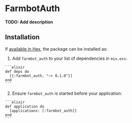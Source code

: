 # FarmbotAuth

**TODO: Add description**

## Installation

If [available in Hex](https://hex.pm/docs/publish), the package can be installed as:

  1. Add `farmbot_auth` to your list of dependencies in `mix.exs`:

    ```elixir
    def deps do
      [{:farmbot_auth, "~> 0.1.0"}]
    end
    ```

  2. Ensure `farmbot_auth` is started before your application:

    ```elixir
    def application do
      [applications: [:farmbot_auth]]
    end
    ```


